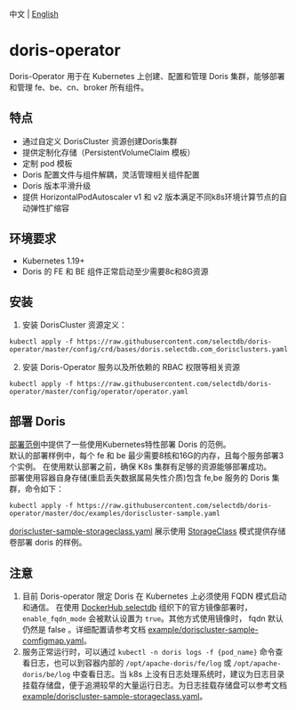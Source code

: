 中文 | [English](README.md)
# doris-operator
Doris-Operator 用于在 Kubernetes 上创建、配置和管理 Doris 集群，能够部署和管理 fe、be、cn、broker 所有组件。  
## 特点
- 通过自定义 DorisCluster 资源创建Doris集群  
- 提供定制化存储（PersistentVolumeClaim 模板）  
- 定制 pod 模板  
- Doris 配置文件与组件解耦，灵活管理相关组件配置   
- Doris 版本平滑升级  
- 提供 HorizontalPodAutoscaler v1 和 v2 版本满足不同k8s环境计算节点的自动弹性扩缩容  
## 环境要求  
- Kubernetes 1.19+  
- Doris 的 FE 和 BE 组件正常启动至少需要8c和8G资源
## 安装  
1. 安装 DorisCluster 资源定义：  
```  
kubectl apply -f https://raw.githubusercontent.com/selectdb/doris-operator/master/config/crd/bases/doris.selectdb.com_dorisclusters.yaml  
```
2. 安装 Doris-Operator 服务以及所依赖的 RBAC 权限等相关资源  
```
kubectl apply -f https://raw.githubusercontent.com/selectdb/doris-operator/master/config/operator/operator.yaml  
```
## 部署 Doris  
[部署范例](./doc/examples)中提供了一些使用Kubernetes特性部署 Doris 的范例。  
默认的部署样例中，每个 fe 和 be 最少需要8核和16G的内存，且每个服务部署3个实例。 在使用默认部署之前，确保 K8s 集群有足够的资源能够部署成功。  
部署使用容器自身存储(重启丢失数据属易失性介质)包含 fe,be 服务的 Doris 集群，命令如下：  
```  
kubectl apply -f https://raw.githubusercontent.com/selectdb/doris-operator/master/doc/examples/doriscluster-sample.yaml  
```  
[doriscluster-sample-storageclass.yaml](./doc/examples/doriscluster-sample-storageclass.yaml) 展示使用 [StorageClass](https://kubernetes.io/docs/concepts/storage/storage-classes/) 模式提供存储卷部署 doris 的样例。  
## 注意  
1. 目前 Doris-operator 限定 Doris 在 Kubernetes 上必须使用 FQDN 模式启动和通信。 在使用 [DockerHub selectdb](https://hub.docker.com/?namespace=selectdb) 组织下的官方镜像部署时，`enable_fqdn_mode` 会被默认设置为 `true`。其他方式使用镜像时， fqdn 默认仍然是 false 。详细配置请参考文档 [example/doriscluster-sample-comfigmap.yaml](./doc/examples/doriscluster-sample-configmap.yaml)。  
2. 服务正常运行时，可以通过 `kubectl -n doris logs -f {pod_name}` 命令查看日志，也可以到容器内部的 `/opt/apache-doris/fe/log` 或 `/opt/apache-doris/be/log` 中查看日志。当 k8s 上没有日志处理系统时，建议为日志目录挂载存储盘，便于追溯较早的大量运行日志。为日志挂载存储盘可以参考文档 [example/doriscluster-sample-storageclass.yaml](./doc/examples/doriscluster-sample-storageclass.yaml)。  
